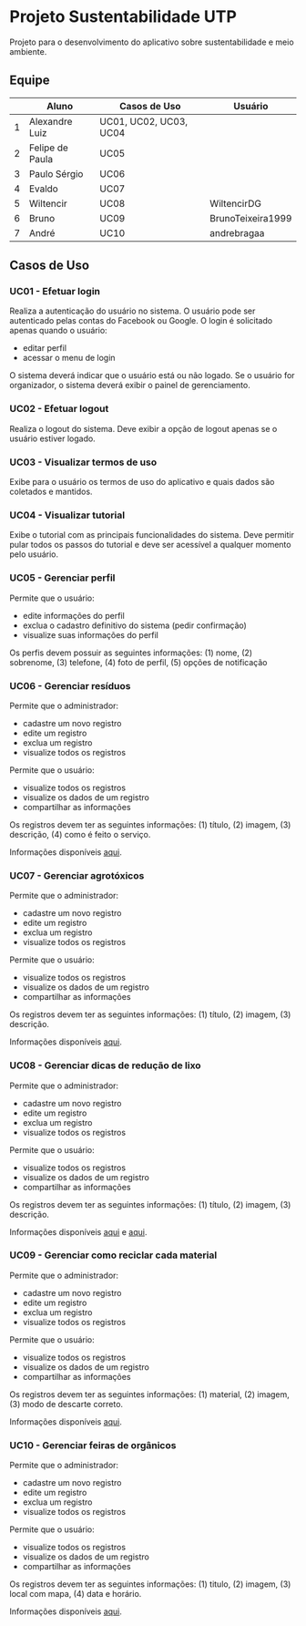 # Projeto Sustentabilidade UTP

Projeto para o desenvolvimento do aplicativo sobre sustentabilidade e meio ambiente.

## Equipe

|   | Aluno                   | Casos de Uso                        | Usuário | 
|---|-------------------------|-------------------------------------|---------|
| 1 | Alexandre Luiz          | UC01, UC02, UC03, UC04              | |
| 2 | Felipe de Paula         | UC05                                | |
| 3 | Paulo Sérgio            | UC06                                | |
| 4 | Evaldo                  | UC07                                | |
| 5 | Wiltencir               | UC08                                | WiltencirDG |
| 6 | Bruno                   | UC09                                | BrunoTeixeira1999 |
| 7 | André                   | UC10                                | andrebragaa |

## Casos de Uso

### UC01 - Efetuar login

Realiza a autenticação do usuário no sistema. O usuário pode ser autenticado pelas contas do Facebook ou Google. O login é solicitado apenas quando o usuário:

 - editar perfil
 - acessar o menu de login
 
O sistema deverá indicar que o usuário está ou não logado. Se o usuário for organizador, o sistema deverá exibir o painel de gerenciamento.

### UC02 - Efetuar logout

Realiza o logout do sistema. Deve exibir a opção de logout apenas se o usuário estiver logado.

### UC03 - Visualizar termos de uso

Exibe para o usuário os termos de uso do aplicativo e quais dados são coletados e mantidos.

### UC04 - Visualizar tutorial

Exibe o tutorial com as principais funcionalidades do sistema. Deve permitir pular todos os passos do tutorial e deve ser acessível a qualquer momento pelo usuário.

### UC05 - Gerenciar perfil

Permite que o usuário: 

- edite informações do perfil
- exclua o cadastro definitivo do sistema (pedir confirmação)
- visualize suas informações do perfil

Os perfis devem possuir as seguintes informações: (1) nome, (2) sobrenome, (3) telefone, (4) foto de perfil, (5) opções de notificação

### UC06 - Gerenciar resíduos

Permite que o administrador: 

- cadastre um novo registro
- edite um registro
- exclua um registro
- visualize todos os registros

Permite que o usuário:

- visualize todos os registros
- visualize os dados de um registro
- compartilhar as informações

Os registros devem ter as seguintes informações: (1) título, (2) imagem, (3) descrição, (4) como é feito o serviço.

Informações disponíveis [aqui](http://www.curitiba.pr.gov.br/conteudo/sobre-a-limpeza-publica-smma/341).


### UC07 - Gerenciar agrotóxicos

Permite que o administrador: 

- cadastre um novo registro
- edite um registro
- exclua um registro
- visualize todos os registros

Permite que o usuário:

- visualize todos os registros
- visualize os dados de um registro
- compartilhar as informações

Os registros devem ter as seguintes informações: (1) título, (2) imagem, (3) descrição.

Informações disponíveis [aqui](http://sanagua.com.br/noticias/tipos-de-agrotoxicos-mais-utilizados-e-perigosos-183.html).

### UC08 - Gerenciar dicas de redução de lixo

Permite que o administrador: 

- cadastre um novo registro
- edite um registro
- exclua um registro
- visualize todos os registros

Permite que o usuário:

- visualize todos os registros
- visualize os dados de um registro
- compartilhar as informações

Os registros devem ter as seguintes informações: (1) título, (2) imagem, (3) descrição.

Informações disponíveis [aqui](http://www.curitiba.pr.gov.br/conteudo/reducao-de-lixo/1998) e [aqui](http://coletalixo.curitiba.pr.gov.br/lixo-reciclavel).

### UC09 - Gerenciar como reciclar cada material

Permite que o administrador: 

- cadastre um novo registro
- edite um registro
- exclua um registro
- visualize todos os registros

Permite que o usuário:

- visualize todos os registros
- visualize os dados de um registro
- compartilhar as informações

Os registros devem ter as seguintes informações: (1) material, (2) imagem, (3) modo de descarte correto.

Informações disponíveis [aqui](https://www.ecycle.com.br/component/content/article/44-guia-da-reciclagem/1741-guia-basico-da-reciclagem-saiba-como-reaproveitar-e-reciclar-uma-serie-de-itens-do-dia-a-dia.html).


### UC10 - Gerenciar feiras de orgânicos

Permite que o administrador: 

- cadastre um novo registro
- edite um registro
- exclua um registro
- visualize todos os registros

Permite que o usuário:

- visualize todos os registros
- visualize os dados de um registro
- compartilhar as informações

Os registros devem ter as seguintes informações: (1) titulo, (2) imagem, (3) local com mapa, (4) data e horário.

Informações disponíveis [aqui](http://www.curitiba.pr.gov.br/conteudo/feiras-feiras-organicas/265).

